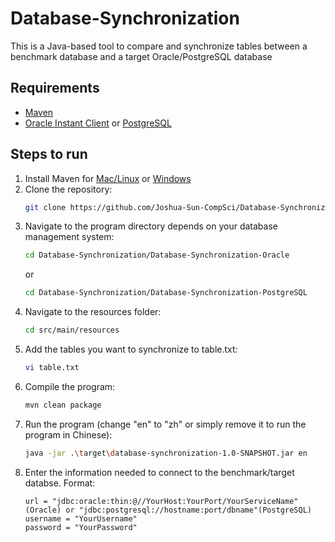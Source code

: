# Database-Synchronization
This is a Java-based tool to compare and synchronize tables between a benchmark database and a target Oracle/PostgreSQL database

## Requirements
- [Maven](https://maven.apache.org/download.cgi)
- [Oracle Instant Client](https://www.oracle.com/database/technologies/instant-client/downloads.html) or [PostgreSQL](https://www.postgresql.org/download/)

## Steps to run
1. Install Maven for [Mac/Linux](https://dlcdn.apache.org/maven/maven-3/3.9.9/binaries/apache-maven-3.9.9-bin.tar.gz) or [Windows](https://dlcdn.apache.org/maven/maven-3/3.9.9/binaries/apache-maven-3.9.9-bin.zip)
2. Clone the repository:
   ```bash
   git clone https://github.com/Joshua-Sun-CompSci/Database-Synchronization.git
3. Navigate to the program directory depends on your database management system:
   ```bash
   cd Database-Synchronization/Database-Synchronization-Oracle
   ```
   or
   ```bash
   cd Database-Synchronization/Database-Synchronization-PostgreSQL
   ```
4. Navigate to the resources folder:
   ```bash
   cd src/main/resources
5. Add the tables you want to synchronize to table.txt:
   ```bash
   vi table.txt
6. Compile the program:
   ```bash
   mvn clean package
7. Run the program (change "en" to "zh" or simply remove it to run the program in Chinese):
   ```bash
   java -jar .\target\database-synchronization-1.0-SNAPSHOT.jar en
8. Enter the information needed to connect to the benchmark/target databse. Format:
   ```
   url = "jdbc:oracle:thin:@//YourHost:YourPort/YourServiceName"(Oracle) or "jdbc:postgresql://hostname:port/dbname"(PostgreSQL)
   username = "YourUsername"
   password = "YourPassword"
   ```
